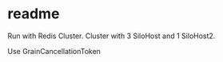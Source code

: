 # readme

Run with Redis Cluster.
Cluster with 3 SiloHost and 1 SiloHost2.

Use GrainCancellationToken

